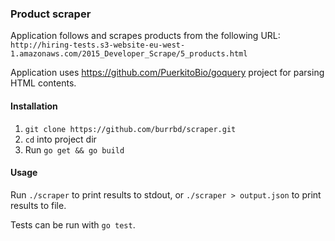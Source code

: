 ### Product scraper

Application follows and scrapes products from the following URL:
```http://hiring-tests.s3-website-eu-west-1.amazonaws.com/2015_Developer_Scrape/5_products.html```

Application uses https://github.com/PuerkitoBio/goquery project for parsing HTML contents.

#### Installation

1. ```git clone https://github.com/burrbd/scraper.git```
1. ```cd``` into project dir
1. Run ```go get && go build```

#### Usage

Run ```./scraper``` to print results to stdout, or ```./scraper > output.json``` to print results to file.

Tests can be run with ```go test```.
